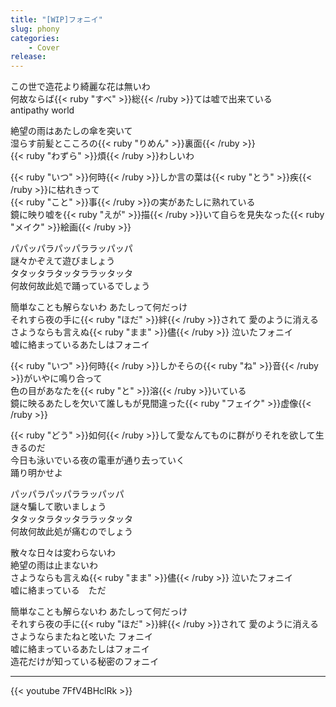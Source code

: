 ```yaml
---
title: "[WIP]フォニイ"
slug: phony
categories:
    - Cover
release: 
---
```


この世で造花より綺麗な花は無いわ  
何故ならば{{< ruby "すべ" >}}総{{< /ruby >}}ては嘘で出来ている  
antipathy world  

絶望の雨はあたしの傘を突いて  
湿らす前髪とこころの{{< ruby "りめん" >}}裏面{{< /ruby >}}  
{{< ruby "わずら" >}}煩{{< /ruby >}}わしいわ  

{{< ruby "いつ" >}}何時{{< /ruby >}}しか言の葉は{{< ruby "とう" >}}疾{{< /ruby >}}に枯れきって  
{{< ruby "こと" >}}事{{< /ruby >}}の実があたしに熟れている  
鏡に映り嘘を{{< ruby "えが" >}}描{{< /ruby >}}いて自らを見失なった{{< ruby "メイク" >}}絵画{{< /ruby >}}  

パパッパラパッパララッパッパ  
謎々かぞえて遊びましょう  
タタッタラタッタララッタッタ  
何故何故此処で踊っているでしょう  

簡単なことも解らないわ あたしって何だっけ  
それすら夜の手に{{< ruby "ほだ" >}}絆{{< /ruby >}}されて 愛のように消える  
さようならも言えぬ{{< ruby "まま" >}}儘{{< /ruby >}} 泣いたフォニイ  
嘘に絡まっているあたしはフォニイ  

{{< ruby "いつ" >}}何時{{< /ruby >}}しかそらの{{< ruby "ね" >}}音{{< /ruby >}}がいやに鳴り合って    
色の目があなたを{{< ruby "と" >}}溶{{< /ruby >}}いている  
鏡に映るあたしを欠いて誰しもが見間違った{{< ruby "フェイク" >}}虚像{{< /ruby >}}  

{{< ruby "どう" >}}如何{{< /ruby >}}して愛なんてものに群がりそれを欲して生きるのだ  
今日も泳いでいる夜の電車が通り去っていく  
踊り明かせよ  

パッパラパッパララッパッパ  
謎々騙して歌いましょう  
タタッタラタッタララッタッタ  
何故何故此処が痛むのでしょう  

散々な日々は変わらないわ  
絶望の雨は止まないわ  
さようならも言えぬ{{< ruby "まま" >}}儘{{< /ruby >}} 泣いたフォニイ  
嘘に絡まっている　ただ  

簡単なことも解らないわ あたしって何だっけ  
それすら夜の手に{{< ruby "ほだ" >}}絆{{< /ruby >}}されて 愛のように消える  
さようならまたねと呟いた フォニイ  
嘘に絡まっているあたしはフォニイ  
造花だけが知っている秘密のフォニイ  

---

{{< youtube 7FfV4BHclRk >}}